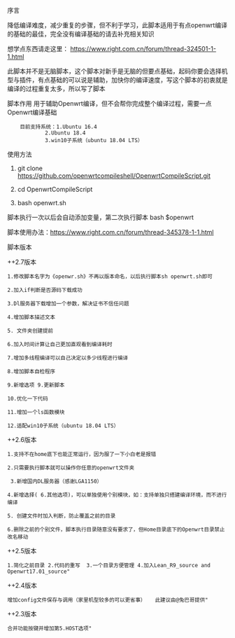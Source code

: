 序言

  降低编译难度，减少重复的步骤，但不利于学习，此脚本适用于有点openwrt编译的基础的最佳，完全没有编译基础的请去补充相关知识 
          
 想学点东西请走这里： https://www.right.com.cn/forum/thread-324501-1-1.html
          
 此脚本并不是无脑脚本，这个脚本对新手是无脑的但要点基础，起码你要会选择机型与插件，有点基础的可以说是辅助，加快你的编译速度，写这个脚本的初衷就是编译的过程重复太多，所以写了脚本         

脚本作用
		用于辅助Openwrt编译，但不会帮你完成整个编译过程，需要一点Openwrt编译基础


		目前支持系统：1.Ubuntu 16.4  
			    2.Ubuntu 18.4
			    3.win10子系统（ubuntu 18.04 LTS）
			  

使用方法
 1. git clone https://github.com/openwrtcompileshell/OpenwrtCompileScript.git
 
 2. cd OpenwrtCompileScript
  
 3. bash openwrt.sh
 
 
脚本执行一次以后会自动添加变量，第二次执行脚本 bash $openwrt



脚本使用办法：https://www.right.com.cn/forum/thread-345378-1-1.html



脚本版本


++2.7版本

  	1.修改脚本名字为《openwr.sh》不再以版本命名，以后执行脚本sh openwrt.sh即可
  
  	2.加入if判断是否源码下载成功
  
  	3.Dl服务器下载增加一个参数，解决证书不信任问题
  
  	4.增加脚本描述文本
  
 	5. 文件夹创建提前
  
  	6.加入时间计算让自己更加直观看到编译耗时

  	7.增加多线程编译可以自己决定以多少线程进行编译

  	8.增加脚本自检程序

  	9.新增选项 9.更新脚本
    
    10.优化一下代码

	11.增加一个ls函数模块
    
    12.适配win10子系统（ubuntu 18.04 LTS）

++2.6版本

  	1.支持不在home底下也能正常运行，因为服了一下小白老是报错
  
  	2.只需要执行脚本就可以操作你任意的openwrt文件夹
  
 	 3.新增国内DL服务器（感谢LGA1150）
  
  	4.新增选择( 6.其他选项)，可以单独使用个别模块，如：支持单独只搭建编译环境，而不进行编译
  
  	5. 创建文件时加入判断，防止覆盖之前的目录
  
  	6.删除之前的个别文件，脚本执行目录随意没有要求了，但Home目录底下的Openwrt目录禁止改名移动 


++2.5版本

  	1.简化之前目录 2.代码的重写  3.一个目录方便管理 4.加入Lean_R9_source and Openwrt17.01_source"


++2.4版本

  	增加config文件保存与调用（家里机型较多的可以更省事）   此建议由@兔巴哥提供"


++2.3版本

  	合并功能按键并增加第5.HOST选项"
